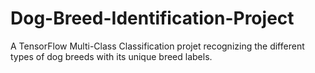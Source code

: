 # Dog-Breed-Identification-Project

A TensorFlow Multi-Class Classification projet recognizing the different types of dog breeds with its unique breed labels.
